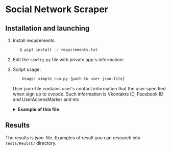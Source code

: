 # Social Network Scraper

## Installation and launching
1. Install requirements:
   
    ```sh 
       $ pip3 install -r requirements.txt
    ```

2. Edit the `config.py` file with private app`s information:

3. Script usage:

    ```sh
        Usage: simple_run.py {path to user json-file}
    ```

    User json-file contains user's contact information that the user specified 
    when sign up to cvcode. Such information is Vkontakte ID, Facebook ID and 
    UserAccessMarker and etc.  

    <details><summary><b>Example of this file</b></summary>
   
        ```json
            {
                "Vkontakte": {
                    "id": "123456789"
                },
                "LinkedIn": {
                    "id": "ivan-ivanov-123456789"
                },
                "Twitter": {
                    "id": "Ivan123456789"
                },
                "Facebook": {
                    "id": "101313123456789",
                "user_access_token": "EAAMTR2pPmqUBACIvzm..."
                },
                "MyMailRu": {
                    "id": "ivan.ivanov@bk.ru",
                    "session_key": "dec21acb9b62bdaabe6ef89965d58e56"
                }
            }
        ```
    
    </details>

## Results

The results is json-file. Examples of result you can research into `Tests/Reulst/` directory. 
